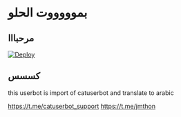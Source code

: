 # بموووووت الحلو 

## مرحبااا

[![Deploy](https://www.herokucdn.com/deploy/button.svg)](https://heroku.com/deploy?template=https://github.com/AAAA469/pack)

## كسسس


this userbot is import of catuserbot and translate to arabic

https://t.me/catuserbot_support
https://t.me/jmthon
